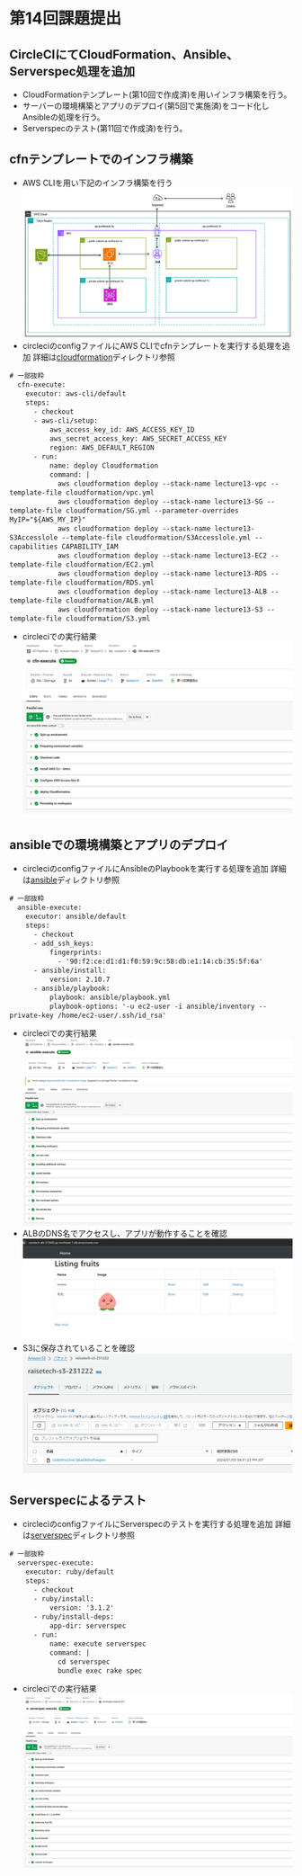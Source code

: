 # 第14回課題提出
## CircleCIにてCloudFormation、Ansible、Serverspec処理を追加
- CloudFormationテンプレート(第10回で作成済)を用いインフラ構築を行う。
- サーバーの環境構築とアプリのデプロイ(第5回で実施済)をコード化しAnsibleの処理を行う。
- Serverspecのテスト(第11回で作成済)を行う。

## cfnテンプレートでのインフラ構築
- AWS CLIを用い下記のインフラ構築を行う  
![figure](image/13_environment.png)
- circleciのconfigファイルにAWS CLIでcfnテンプレートを実行する処理を追加 詳細は[cloudformation](./cloudformation)ディレクトリ参照
```
# 一部抜粋
  cfn-execute:
    executor: aws-cli/default
    steps:
      - checkout
      - aws-cli/setup:
          aws_access_key_id: AWS_ACCESS_KEY_ID
          aws_secret_access_key: AWS_SECRET_ACCESS_KEY
          region: AWS_DEFAULT_REGION
      - run:
          name: deploy Cloudformation
          command: |
            aws cloudformation deploy --stack-name lecture13-vpc --template-file cloudformation/vpc.yml
            aws cloudformation deploy --stack-name lecture13-SG --template-file cloudformation/SG.yml --parameter-overrides MyIP="${AWS_MY_IP}"
            aws cloudformation deploy --stack-name lecture13-S3Accesslole --template-file cloudformation/S3Accesslole.yml --capabilities CAPABILITY_IAM
            aws cloudformation deploy --stack-name lecture13-EC2 --template-file cloudformation/EC2.yml
            aws cloudformation deploy --stack-name lecture13-RDS --template-file cloudformation/RDS.yml
            aws cloudformation deploy --stack-name lecture13-ALB --template-file cloudformation/ALB.yml
            aws cloudformation deploy --stack-name lecture13-S3 --template-file cloudformation/S3.yml
```
- circleciでの実行結果  
![cfn](image/13_cfn.png)

## ansibleでの環境構築とアプリのデプロイ
- circleciのconfigファイルにAnsibleのPlaybookを実行する処理を追加 詳細は[ansible](./ansible)ディレクトリ参照
```
# 一部抜粋
  ansible-execute:
    executor: ansible/default
    steps:
      - checkout
      - add_ssh_keys:
          fingerprints:
            - '90:f2:ce:d1:d1:f0:59:9c:58:db:e1:14:cb:35:5f:6a'
      - ansible/install:
          version: 2.10.7
      - ansible/playbook:
          playbook: ansible/playbook.yml
          playbook-options: '-u ec2-user -i ansible/inventory --private-key /home/ec2-user/.ssh/id_rsa'
```
- circleciでの実行結果  
![ansible](image/13_ansible.png)  
- ALBのDNS名でアクセスし、アプリが動作することを確認  
![app](image/13_app-deploy.jpg)  
- S3に保存されていることを確認  
![s3](image/13_s3.png)

## Serverspecによるテスト
- circleciのconfigファイルにServerspecのテストを実行する処理を追加 詳細は[serverspec](./serverspec)ディレクトリ参照
```
# 一部抜粋
  serverspec-execute:
    executor: ruby/default
    steps:
      - checkout
      - ruby/install:
          version: '3.1.2'
      - ruby/install-deps:
          app-dir: serverspec
      - run:
          name: execute serverspec
          command: |
            cd serverspec
            bundle exec rake spec
```
- circleciでの実行結果  
![serverspec](image/13_serverspec.png)
